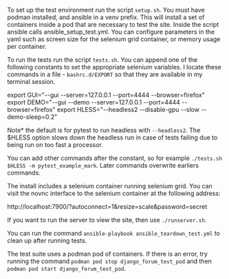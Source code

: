 
To set up the test environment run the script `setup.sh`.  You must have podman installed, and ansible in a venv prefix.  This will install a set of containers inside a pod that are necessary to test the site.  Inside the script ansible calls ansible_setup_test.yml.  You can configure parameters in the yaml such as screen size for the selenium grid container, or memory usage per container.

To run the tests run the script `tests.sh`.  You can append one of the following constants to set the appropriate selenium variables. 
I locate these commands in a file - `bashrc.d/EXPORT` so that they are available in my terminal session.

export GUI="--gui --server=127.0.0.1 --port=4444 --browser=firefox"
export DEMO="--gui --demo --server=127.0.0.1 --port=4444 --browser=firefox"
export HLESS="--headless2 --disable-gpu --slow --demo-sleep=0.2"

Note* the default is for pytest to run headless with `--headless2`.  The $HLESS option slows down the headless run in case of tests failing due to being run on too fast a processor.

You can add other commands after the constant, so for example `./tests.sh $HLESS -m pytest_example_mark`.  Later commands overwrite earliers commands.

The install includes a selenium container running selenium grid.   You can visit the novnc interface to the selenium container at the following address:

http://localhost:7900/?autoconnect=1&resize=scale&password=secret

If you want to run the server to view the site, then use `./runserver.sh`.

You can run the command `ansible-playbook ansible_teardown_test.yml` to clean up after running tests.

The test suite uses a podman pod of containers.  If there is an error, try running the command `podman pod stop django_forum_test_pod` and then `podman pod start django_forum_test_pod`.
